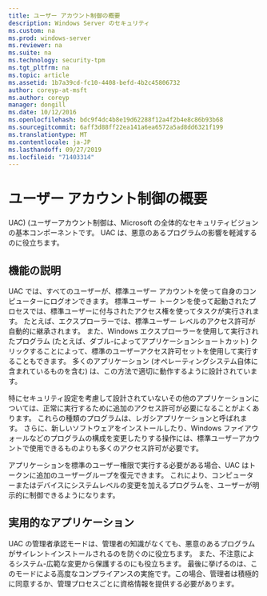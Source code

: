 ```yaml
---
title: ユーザー アカウント制御の概要
description: Windows Server のセキュリティ
ms.custom: na
ms.prod: windows-server
ms.reviewer: na
ms.suite: na
ms.technology: security-tpm
ms.tgt_pltfrm: na
ms.topic: article
ms.assetid: 1b7a39cd-fc10-4408-befd-4b2c45806732
author: coreyp-at-msft
ms.author: coreyp
manager: dongill
ms.date: 10/12/2016
ms.openlocfilehash: bdc9f4dc4b8e19d62288f12a4f2b4e8c86b93b68
ms.sourcegitcommit: 6aff3d88ff22ea141a6ea6572a5ad8dd6321f199
ms.translationtype: MT
ms.contentlocale: ja-JP
ms.lasthandoff: 09/27/2019
ms.locfileid: "71403314"
---
```

# <a name="user-account-control-overview"></a>ユーザー アカウント制御の概要
UAC\) \(ユーザーアカウント制御は、Microsoft の全体的なセキュリティビジョンの基本コンポーネントです。  UAC は、悪意のあるプログラムの影響を軽減するのに役立ちます。

## <a name="BKMK_OVER"></a>機能の説明
UAC では、すべてのユーザーが、標準ユーザー アカウントを使って自身のコンピューターにログオンできます。 標準ユーザー トークンを使って起動されたプロセスでは、標準ユーザーに付与されたアクセス権を使ってタスクが実行されます。 たとえば、エクスプローラーでは、標準ユーザー レベルのアクセス許可が自動的に継承されます。 また、Windows エクスプローラーを使用して実行されたプログラム \(たとえば、ダブル\-によってアプリケーションショートカット\) クリックすることによって、標準のユーザーアクセス許可セットを使用して実行することもできます。 多くのアプリケーション (オペレーティングシステム自体に含まれているものを含む) は、この方法で適切に動作するように設計されています。

特にセキュリティ設定を考慮して設計されていないその他のアプリケーションについては、正常に実行するために追加のアクセス許可が必要になることがよくあります。 これらの種類のプログラムは、レガシアプリケーションと呼ばれます。 さらに、新しいソフトウェアをインストールしたり、Windows ファイアウォールなどのプログラムの構成を変更したりする操作には、標準ユーザーアカウントで使用できるものよりも多くのアクセス許可が必要です。

アプリケーションを標準のユーザー権限で実行する必要がある場合、UAC はトークンに追加のユーザーグループを復元できます。 これにより、コンピューターまたはデバイスにシステムレベルの変更を加えるプログラムを、ユーザーが明示的に制御できるようになります。

## <a name="BKMK_APP"></a>実用的なアプリケーション
UAC の管理者承認モードは、管理者の知識がなくても、悪意のあるプログラムがサイレントインストールされるのを防ぐのに役立ちます。 また、不注意によるシステム\-広範な変更から保護するのにも役立ちます。 最後に挙げるのは、このモードによる高度なコンプライアンスの実施です。この場合、管理者は積極的に同意するか、管理プロセスごとに資格情報を提供する必要があります。



